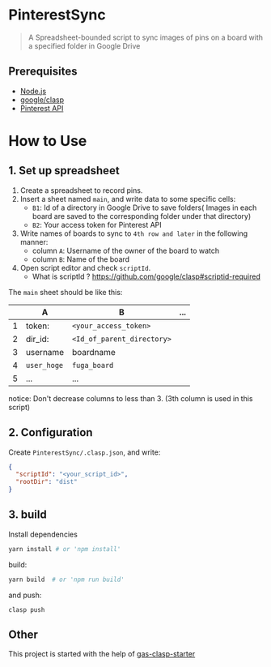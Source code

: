 # PinterestSync

> A Spreadsheet-bounded script to sync images of pins on a board with a specified folder in Google Drive

## Prerequisites

- [Node.js](https://nodejs.org/)
- [google/clasp](https://github.com/google/clasp)
- [Pinterest API](https://developers.pinterest.com/docs/api/overview/)

# How to Use

## 1. Set up spreadsheet

1. Create a spreadsheet to record pins.
2. Insert a sheet named `main`, and write data to some specific cells:
   - `B1`: Id of a directory in Google Drive to save folders( Images in each board are saved to the corresponding folder under that directory)
   - `B2`: Your access token for Pinterest API
3. Write names of boards to sync to `4th row and later` in the following manner:
   - column `A`: Username of the owner of the board to watch
   - column `B`: Name of the board
4. Open script editor and check `scriptId`.
   - What is scriptId ? https://github.com/google/clasp#scriptid-required

The `main` sheet should be like this:

|     | A           | B                          | ... |
| --- | ----------- | -------------------------- | --- |
| 1   | token:      | `<your_access_token>`      |     |
| 2   | dir_id:     | `<Id_of_parent_directory>` |     |
| 3   | username    | boardname                  |     |
| 4   | `user_hoge` | `fuga_board`               |     |
| 5   | ...         | ...                        |     |

notice: Don't decrease columns to less than 3. (3th column is used in this script)

## 2. Configuration

Create `PinterestSync/.clasp.json`, and write:

```json
{
  "scriptId": "<your_script_id>",
  "rootDir": "dist"
}
```

## 3. build

Install dependencies

```bash
yarn install # or 'npm install'
```

build:

```bash
yarn build  # or 'npm run build'
```

and push:

```
clasp push
```

## Other

This project is started with the help of [gas-clasp-starter](https://github.com/howdy39/gas-clasp-starter)
